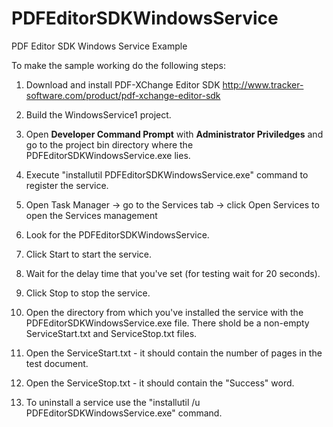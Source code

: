 # PDFEditorSDKWindowsService
PDF Editor SDK Windows Service Example

To make the sample working do the following steps:

1) Download and install PDF-XChange Editor SDK http://www.tracker-software.com/product/pdf-xchange-editor-sdk

2) Build the WindowsService1 project.

3) Open **Developer Command Prompt** with **Administrator Priviledges** and go to the project bin directory where the PDFEditorSDKWindowsService.exe lies.

4) Execute "installutil PDFEditorSDKWindowsService.exe" command to register the service. 

5) Open Task Manager -> go to the Services tab -> click Open Services to open the Services management

6) Look for the PDFEditorSDKWindowsService.

7) Click Start to start the service.

8) Wait for the delay time that you've set (for testing wait for 20 seconds).

9) Click Stop to stop the service.

10) Open the directory from which you've installed the service with the PDFEditorSDKWindowsService.exe file. There shold be a non-empty ServiceStart.txt and ServiceStop.txt files.

11) Open the ServiceStart.txt - it should contain the number of pages in the test document.

12) Open the ServiceStop.txt - it should contain the "Success" word.

13) To uninstall a service use the "installutil /u PDFEditorSDKWindowsService.exe" command.
